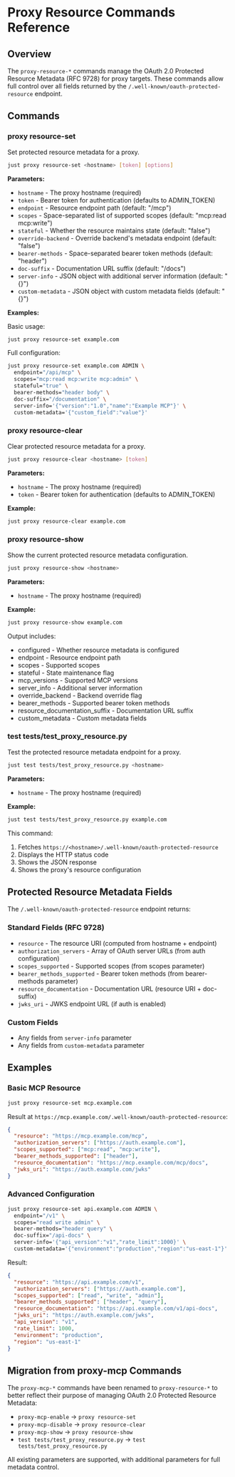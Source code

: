 # Proxy Resource Commands Reference

## Overview

The `proxy-resource-*` commands manage the OAuth 2.0 Protected Resource Metadata (RFC 9728) for proxy targets. These commands allow full control over all fields returned by the `/.well-known/oauth-protected-resource` endpoint.

## Commands

### proxy resource-set

Set protected resource metadata for a proxy.

```bash
just proxy resource-set <hostname> [token] [options]
```

**Parameters:**
- `hostname` - The proxy hostname (required)
- `token` - Bearer token for authentication (defaults to ADMIN_TOKEN)
- `endpoint` - Resource endpoint path (default: "/mcp")
- `scopes` - Space-separated list of supported scopes (default: "mcp:read mcp:write")
- `stateful` - Whether the resource maintains state (default: "false")
- `override-backend` - Override backend's metadata endpoint (default: "false")
- `bearer-methods` - Space-separated bearer token methods (default: "header")
- `doc-suffix` - Documentation URL suffix (default: "/docs")
- `server-info` - JSON object with additional server information (default: "{}")
- `custom-metadata` - JSON object with custom metadata fields (default: "{}")

**Examples:**

Basic usage:
```bash
just proxy resource-set example.com
```

Full configuration:
```bash
just proxy resource-set example.com ADMIN \
  endpoint="/api/mcp" \
  scopes="mcp:read mcp:write mcp:admin" \
  stateful="true" \
  bearer-methods="header body" \
  doc-suffix="/documentation" \
  server-info='{"version":"1.0","name":"Example MCP"}' \
  custom-metadata='{"custom_field":"value"}'
```

### proxy resource-clear

Clear protected resource metadata for a proxy.

```bash
just proxy resource-clear <hostname> [token]
```

**Parameters:**
- `hostname` - The proxy hostname (required)
- `token` - Bearer token for authentication (defaults to ADMIN_TOKEN)

**Example:**
```bash
just proxy resource-clear example.com
```

### proxy resource-show

Show the current protected resource metadata configuration.

```bash
just proxy resource-show <hostname>
```

**Parameters:**
- `hostname` - The proxy hostname (required)

**Example:**
```bash
just proxy resource-show example.com
```

Output includes:
- configured - Whether resource metadata is configured
- endpoint - Resource endpoint path
- scopes - Supported scopes
- stateful - State maintenance flag
- mcp_versions - Supported MCP versions
- server_info - Additional server information
- override_backend - Backend override flag
- bearer_methods - Supported bearer token methods
- resource_documentation_suffix - Documentation URL suffix
- custom_metadata - Custom metadata fields

### test tests/test_proxy_resource.py

Test the protected resource metadata endpoint for a proxy.

```bash
just test tests/test_proxy_resource.py <hostname>
```

**Parameters:**
- `hostname` - The proxy hostname (required)

**Example:**
```bash
just test tests/test_proxy_resource.py example.com
```

This command:
1. Fetches `https://<hostname>/.well-known/oauth-protected-resource`
2. Displays the HTTP status code
3. Shows the JSON response
4. Shows the proxy's resource configuration

## Protected Resource Metadata Fields

The `/.well-known/oauth-protected-resource` endpoint returns:

### Standard Fields (RFC 9728)
- `resource` - The resource URI (computed from hostname + endpoint)
- `authorization_servers` - Array of OAuth server URLs (from auth configuration)
- `scopes_supported` - Supported scopes (from scopes parameter)
- `bearer_methods_supported` - Bearer token methods (from bearer-methods parameter)
- `resource_documentation` - Documentation URL (resource URI + doc-suffix)
- `jwks_uri` - JWKS endpoint URL (if auth is enabled)

### Custom Fields
- Any fields from `server-info` parameter
- Any fields from `custom-metadata` parameter

## Examples

### Basic MCP Resource
```bash
just proxy resource-set mcp.example.com
```

Result at `https://mcp.example.com/.well-known/oauth-protected-resource`:
```json
{
  "resource": "https://mcp.example.com/mcp",
  "authorization_servers": ["https://auth.example.com"],
  "scopes_supported": ["mcp:read", "mcp:write"],
  "bearer_methods_supported": ["header"],
  "resource_documentation": "https://mcp.example.com/mcp/docs",
  "jwks_uri": "https://auth.example.com/jwks"
}
```

### Advanced Configuration
```bash
just proxy resource-set api.example.com ADMIN \
  endpoint="/v1" \
  scopes="read write admin" \
  bearer-methods="header query" \
  doc-suffix="/api-docs" \
  server-info='{"api_version":"v1","rate_limit":1000}' \
  custom-metadata='{"environment":"production","region":"us-east-1"}'
```

Result:
```json
{
  "resource": "https://api.example.com/v1",
  "authorization_servers": ["https://auth.example.com"],
  "scopes_supported": ["read", "write", "admin"],
  "bearer_methods_supported": ["header", "query"],
  "resource_documentation": "https://api.example.com/v1/api-docs",
  "jwks_uri": "https://auth.example.com/jwks",
  "api_version": "v1",
  "rate_limit": 1000,
  "environment": "production",
  "region": "us-east-1"
}
```

## Migration from proxy-mcp Commands

The `proxy-mcp-*` commands have been renamed to `proxy-resource-*` to better reflect their purpose of managing OAuth 2.0 Protected Resource Metadata:

- `proxy-mcp-enable` → `proxy resource-set`
- `proxy-mcp-disable` → `proxy resource-clear`
- `proxy-mcp-show` → `proxy resource-show`
- `test tests/test_proxy_resource.py` → `test tests/test_proxy_resource.py`

All existing parameters are supported, with additional parameters for full metadata control.